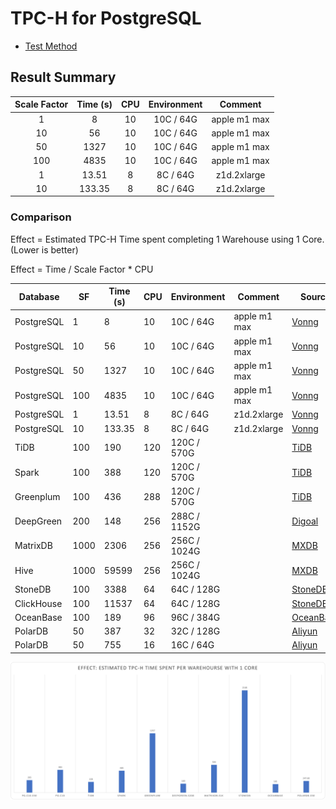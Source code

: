 # TPC-H for PostgreSQL

* [Test Method](METHOD.md)



## Result Summary

| Scale Factor | Time (s) | CPU  | Environment |    Comment    |
| :----------: | :------: | :--: | :---------: | :-----------: |
|      1       |    8     |  10  | 10C  / 64G  | apple  m1 max |
|      10      |    56    |  10  | 10C  / 64G  | apple  m1 max |
|      50      |   1327   |  10  | 10C  / 64G  | apple  m1 max |
|     100      |   4835   |  10  | 10C  / 64G  | apple  m1 max |
|      1       |  13.51   |  8   |  8C  / 64G  |  z1d.2xlarge  |
|      10      |  133.35  |  8   |  8C  / 64G  |  z1d.2xlarge  |



### Comparison

Effect = Estimated TPC-H Time spent completing 1 Warehouse using 1 Core.  (Lower is better)

Effect = Time / Scale Factor * CPU

| Database   | SF   | Time (s) | CPU  | Environment   | Comment       | Source                                                       | Effect |
| ---------- | ---- | -------- | ---- | ------------- | ------------- | ------------------------------------------------------------ | ------ |
| PostgreSQL | 1    | 8        | 10   | 10C  / 64G    | apple  m1 max | [Vonng](https://github.com/Vonng/pgtpc/tree/master/tpch)     | 80     |
| PostgreSQL | 10   | 56       | 10   | 10C  / 64G    | apple  m1 max | [Vonng](https://github.com/Vonng/pgtpc/tree/master/tpch)     | 56     |
| PostgreSQL | 50   | 1327     | 10   | 10C  / 64G    | apple  m1 max | [Vonng](https://github.com/Vonng/pgtpc/tree/master/tpch)     | 265    |
| PostgreSQL | 100  | 4835     | 10   | 10C  / 64G    | apple  m1 max | [Vonng](https://github.com/Vonng/pgtpc/tree/master/tpch)     | 484    |
| PostgreSQL | 1    | 13.51    | 8    | 8C  / 64G     | z1d.2xlarge   | [Vonng](https://github.com/Vonng/pgtpc/tree/master/tpch)     | 108    |
| PostgreSQL | 10   | 133.35   | 8    | 8C  / 64G     | z1d.2xlarge   | [Vonng](https://github.com/Vonng/pgtpc/tree/master/tpch)     | 107    |
| TiDB       | 100  | 190      | 120  | 120C  / 570G  |               | [TiDB](https://docs.pingcap.com/zh/tidb/v5.2/v5.2-performance-benchmarking-with-tpch) | 228    |
| Spark      | 100  | 388      | 120  | 120C  / 570G  |               | [TiDB](https://docs.pingcap.com/zh/tidb/v5.2/v5.2-performance-benchmarking-with-tpch) | 466    |
| Greenplum  | 100  | 436      | 288  | 120C  / 570G  |               | [TiDB](https://docs.pingcap.com/zh/tidb/v5.2/v5.2-performance-benchmarking-with-tpch) | 1256   |
| DeepGreen  | 200  | 148      | 256  | 288C  / 1152G |               | [Digoal](https://billtian.github.io/digoal.blog/2018/09/03/02.html) | 189    |
| MatrixDB   | 1000 | 2306     | 256  | 256C  / 1024G |               | [MXDB](https://cloud.tencent.com/developer/article/1997622)  | 590    |
| Hive       | 1000 | 59599    | 256  | 256C  / 1024G |               | [MXDB](https://cloud.tencent.com/developer/article/1997622)  | 15257  |
| StoneDB    | 100  | 3388     | 64   | 64C  / 128G   |               | [StoneDB](https://stonedb.io/docs/performance-tuning/performance-tests/OLAP/tcph-test-report) | 2168   |
| ClickHouse | 100  | 11537    | 64   | 64C  / 128G   |               | [StoneDB](https://stonedb.io/docs/performance-tuning/performance-tests/OLAP/tcph-test-report) | 7384   |
| OceanBase  | 100  | 189      | 96   | 96C  / 384G   |               | [OceanBase](https://open.oceanbase.com/docs/community/oceanbase-database/V3.1.0/wtu4kv) | 181    |
| PolarDB    | 50   | 387      | 32   | 32C  / 128G   |               | [Aliyun](https://static-aliyun-doc.oss-cn-hangzhou.aliyuncs.com/download%2Fpdf%2F59748%2F%E6%80%A7%E8%83%BD%E7%99%BD%E7%9A%AE%E4%B9%A6_cn_zh-CN.pdf) | 248    |
| PolarDB    | 50   | 755      | 16   | 16C  / 64G    |               | [Aliyun](https://static-aliyun-doc.oss-cn-hangzhou.aliyuncs.com/download%2Fpdf%2F59748%2F%E6%80%A7%E8%83%BD%E7%99%BD%E7%9A%AE%E4%B9%A6_cn_zh-CN.pdf) | 242    |

![](tpc-h.png)


